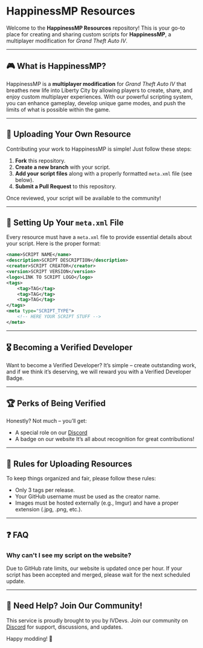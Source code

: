 # HappinessMP Resources

Welcome to the **HappinessMP Resources** repository! This is your go-to place for creating and sharing custom scripts for **HappinessMP**, a multiplayer modification for *Grand Theft Auto IV*.

---

## 🎮 What is HappinessMP?
HappinessMP is a **multiplayer modification** for *Grand Theft Auto IV* that breathes new life into Liberty City by allowing players to create, share, and enjoy custom multiplayer experiences. With our powerful scripting system, you can enhance gameplay, develop unique game modes, and push the limits of what is possible within the game.

---

## 🚀 Uploading Your Own Resource
Contributing your work to HappinessMP is simple! Just follow these steps:

1. **Fork** this repository.
2. **Create a new branch** with your script.
3. **Add your script files** along with a properly formatted `meta.xml` file (see below).
4. **Submit a Pull Request** to this repository.

Once reviewed, your script will be available to the community!

---

## 📄 Setting Up Your `meta.xml` File
Every resource must have a `meta.xml` file to provide essential details about your script. Here is the proper format:

```xml
<name>SCRIPT NAME</name>
<description>SCRIPT DESCRIPTION</description>
<creator>SCRIPT CREATOR</creator>
<version>SCRIPT VERSION</version>
<logo>LINK TO SCRIPT LOGO</logo>
<tags>
    <tag>TAG</tag>
    <tag>TAG</tag>
    <tag>TAG</tag>
</tags>
<meta type="SCRIPT_TYPE">
    <!-- HERE YOUR SCRIPT STUFF -->
</meta>
```
---

## 🎖 Becoming a Verified Developer
Want to become a Verified Developer? It’s simple – create outstanding work, and if we think it’s deserving, we will reward you with a Verified Developer Badge.

---

## 🏆 Perks of Being Verified
Honestly? Not much – you’ll get:

* A special role on our [Discord](https://discord.com/invite/pBQMNCgksM)
* A badge on our website
It’s all about recognition for great contributions!

---

## 📜 Rules for Uploading Resources
To keep things organized and fair, please follow these rules:

* Only 3 tags per release.
* Your GitHub username must be used as the creator name.
* Images must be hosted externally (e.g., Imgur) and have a proper extension (.jpg, .png, etc.).

---

## ❓ FAQ
### Why can't I see my script on the website?
Due to GitHub rate limits, our website is updated once per hour. If your script has been accepted and merged, please wait for the next scheduled update.

---

## 💬 Need Help? Join Our Community!
This service is proudly brought to you by IVDevs. Join our community on [Discord](https://discord.com/invite/pBQMNCgksM) for support, discussions, and updates.

Happy modding! 🎉
